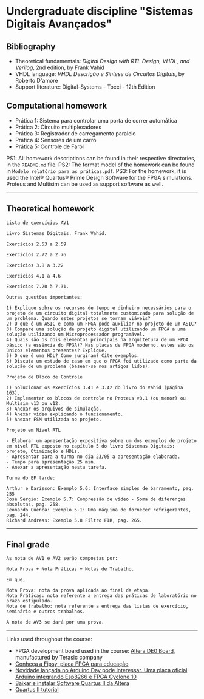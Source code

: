 # Undergraduate discipline "Sistemas Digitais Avançados"

## Bibliography
- Theoretical fundamentals: *Digital Design with RTL Design, VHDL, and Verilog*, 2nd edition, by Frank Vahid
- VHDL language: *VHDL Descrição e Síntese de Circuitos Digitais*, by Roberto D'amore
- Support literature: Digital-Systems - Tocci - 12th Edition

## Computational homework

- Prática 1: Sistema para controlar uma porta de correr automática
- Prática 2: Circuito multiplexadores
- Prática 3: Registrador de carregamento paralelo
- Prática 4: Sensores de um carro
- Prática 5: Controle de Farol

PS1: All homework descriptions can be found in their respective directories, in the `README.md` file.
PS2: The format model of the homework can be found in `Modelo relatório para as práticas.pdf`.
PS3: For the homework, it is used the Intel® Quartus® Prime Design Software for the FPGA simulations. Proteus and Multisim can be used as support software as well.

---

## Theoretical homework

```
Lista de exercícios AV1

Livro Sistemas Digitais. Frank Vahid.

Exercícios 2.53 a 2.59

Exercícios 2.72 a 2.76

Exercícios 3.8 a 3.22

Exercícios 4.1 a 4.6

Exercícios 7.20 à 7.31.

Outras questões importantes:

1) Explique sobre os recursos de tempo e dinheiro necessários para o projeto de um circuito digital totalmente customizado para solução de um problema. Quando estes projetos se tornam viáveis?
2) O que é um ASIC e como um FPGA pode auxiliar no projeto de um ASIC?
3) Compare uma solução de projeto digital utilizando um FPGA a uma solução utilizando um Microprocessador programável.
4) Quais são os dois elementos principais na arquitetura de um FPGA básico (a essência do FPGA)? Nas placas de FPGA moderno, estes são os únicos elementos presentes? Explique.
5) O que é uma HDL? Como surgiram? Cite exemplos.
6) Discuta um estudo de caso em que o FPGA foi utilizado como parte da solução de um problema (basear-se nos artigos lidos).
```

```
Projeto de Bloco de Controle

1) Solucionar os exercícios 3.41 e 3.42 do livro do Vahid (página 163).
2) Implementar os blocos de controle no Proteus v8.1 (ou menor) ou Multisim v13 ou v12.
3) Anexar os arquivos de simulação.
4) Anexar vídeo explicando o funcionamento.
5) Anexar FSM utilizada no projeto.
```

```
Projeto em Nível RTL

- Elaborar um apresentação expositiva sobre um dos exemplos de projeto em nível RTL exposto no capítulo 5 do livro Sistemas Digitais: projeto, Otimização e HDLs.
- Apresentar para a turma no dia 23/05 a apresentação elaborada.
- Tempo para apresentação 25 min.
- Anexar a apresentação nesta tarefa.

Turma do EF tarde:

Arthur e Darisson: Exemplo 5.6: Interface simples de barramento, pag. 255
José Sérgio: Exemplo 5.7: Compressão de vídeo - Soma de diferenças absolutas, pag. 258.
Leonardo Cuenca: Exemplo 5.1: Uma máquina de fornecer refrigerantes, pag. 244.
Richard Andreas: Exemplo 5.8 Filtro FIR, pag. 265.
```

---

## Final grade

```
As nota de AV1 e AV2 serão compostas por:

Nota Prova + Nota Práticas + Notas de Trabalho.

Em que,

Nota Prova: nota da prova aplicada ao final da etapa.
Nota Práticas: nota referente a entrega das práticas de laboratório no prazo estipulado.
Nota de trabalho: nota referente a entrega das listas de exercício, seminário e outros trabalhos.

A nota de AV3 se dará por uma prova.
```

---

Links used throughout the course:
- FPGA development board used in the course: [Altera DE0 Board][1], manufactured by Terasic company
- [Conheça a Fipsy, placa FPGA para educação][2]
- [Novidade lançada no Arduino Day pode interessar. Uma placa oficial Arduino integrando Esp8266 e FPGA Cyclone 10][3]
- [Baixar e instalar Software Quartus II da Altera][4]
- [Quartus II tutorial][5]

[1]: https://www.terasic.com.tw/cgi-bin/page/archive.pl?Language=English&No=364&authuser=2
[2]: https://embarcados.com.br/fipsy-placa-fpga-para-educacao/
[3]: https://www.hackster.io/news/introducing-the-mkr-vidor-4000-7b3f50e7f12f
[4]: https://www.intel.com/content/www/us/en/collections/products/fpga/software/downloads.html?edition=web&authuser=2
[5]: https://www.youtube.com/watch?v=F0-CgRe6hAc&ab_channel=WRKits